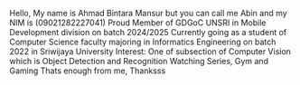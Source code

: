 Hello, My name is Ahmad Bintara Mansur but you can call me Abin and my NIM is (09021282227041)
Proud Member of GDGoC UNSRI in Mobile Development division on batch 2024/2025
Currently going as a student of Computer Science faculty majoring in Informatics Engineering on batch 2022 in Sriwijaya University
Interest:
One of subsection of Computer Vision which is Object Detection and Recognition
Watching Series, Gym and Gaming
Thats enough from me, Thanksss
